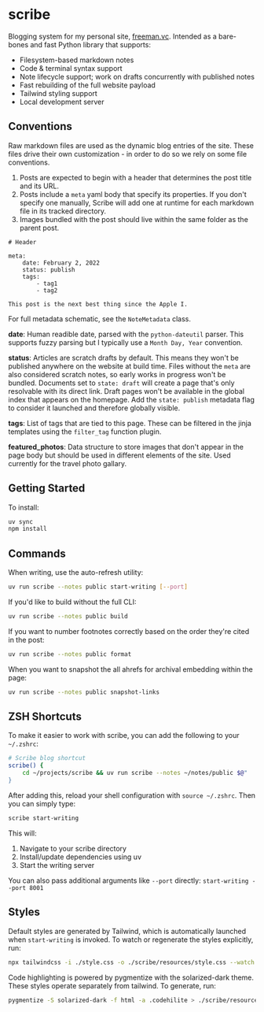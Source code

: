 # scribe

Blogging system for my personal site, [freeman.vc](https://freeman.vc). Intended as a bare-bones and fast Python library that supports:

- Filesystem-based markdown notes
- Code & terminal syntax support
- Note lifecycle support; work on drafts concurrently with published notes
- Fast rebuilding of the full website payload
- Tailwind styling support
- Local development server

## Conventions

Raw markdown files are used as the dynamic blog entries of the site. These files drive their own customization - in order to do so we rely on some file conventions.

1. Posts are expected to begin with a header that determines the post title and its URL.
2. Posts include a `meta` yaml body that specify its properties. If you don't specify one manually, Scribe will add one at runtime for each markdown file in its tracked directory.
3. Images bundled with the post should live within the same folder as the parent post.

```
# Header

meta:
    date: February 2, 2022
    status: publish
    tags:
        - tag1
        - tag2

This post is the next best thing since the Apple I.
```

For full metadata schematic, see the `NoteMetadata` class.

**date**: Human readible date, parsed with the `python-dateutil` parser. This supports fuzzy parsing but I typically use a `Month Day, Year` convention.

**status**:  Articles are scratch drafts by default. This means they won't be published anywhere on the website at build time. Files without the `meta` are also considered scratch notes, so early works in progress won't be bundled. Documents set to `state: draft` will create a page that's only resolvable with its direct link. Draft pages won't be available in the global index that appears on the homepage. Add the `state: publish` metadata flag to consider it launched and therefore globally visible.

**tags**: List of tags that are tied to this page. These can be filtered in the jinja templates using the `filter_tag` function plugin.

**featured_photos**: Data structure to store images that don't appear in the page body but should be used in different elements of the site. Used currently for the travel photo gallary.

## Getting Started

To install:

```bash
uv sync
npm install
```

## Commands

When writing, use the auto-refresh utility:

```bash
uv run scribe --notes public start-writing [--port]
```

If you'd like to build without the full CLI:

```bash
uv run scribe --notes public build
```

If you want to number footnotes correctly based on the order they're cited in the post:

```bash
uv run scribe --notes public format
```

When you want to snapshot the all ahrefs for archival embedding within the page:

```bash
uv run scribe --notes public snapshot-links
```

## ZSH Shortcuts

To make it easier to work with scribe, you can add the following to your `~/.zshrc`:

```zsh
# Scribe blog shortcut
scribe() {
    cd ~/projects/scribe && uv run scribe --notes ~/notes/public $@"
}
```

After adding this, reload your shell configuration with `source ~/.zshrc`. Then you can simply type:

```zsh
scribe start-writing
```

This will:
1. Navigate to your scribe directory
2. Install/update dependencies using uv
3. Start the writing server

You can also pass additional arguments like `--port` directly: `start-writing --port 8001`

## Styles

Default styles are generated by Tailwind, which is automatically launched when `start-writing` is invoked. To watch or regenerate the styles explicitly, run:

```bash
npx tailwindcss -i ./style.css -o ./scribe/resources/style.css --watch
```

Code highlighting is powered by pygmentize with the solarized-dark theme. These styles operate separately from tailwind. To generate, run:

```bash
pygmentize -S solarized-dark -f html -a .codehilite > ./scribe/resources/code.css
```
